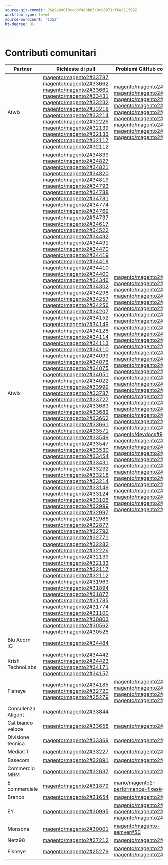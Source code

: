 ```yaml
---
source-git-commit: 85e9a890f8ccb0f4d8b63c9c96971cf6e011f992
workflow-type: tm+mt
source-wordcount: '1252'
ht-degree: 0%

---
```

# Contributi comunitari

| Partner | Richieste di pull | Problemi GitHub correlati |
| ------- | ------- | ------- |
| Atwix | [magento/magento2#33787](https://github.com/magento/magento2/pull/33787)  [magento/magento2#33662](https://github.com/magento/magento2/pull/33662)  [magento/magento2#33661](https://github.com/magento/magento2/pull/33661)  [magento/magento2#33431](https://github.com/magento/magento2/pull/33431)  [magento/magento2#33232](https://github.com/magento/magento2/pull/33232)  [magento/magento2#33218](https://github.com/magento/magento2/pull/33218)  [magento/magento2#33214](https://github.com/magento/magento2/pull/33214)  [magento/magento2#32226](https://github.com/magento/magento2/pull/32226)  [magento/magento2#32139](https://github.com/magento/magento2/pull/32139)  [magento/magento2#32133](https://github.com/magento/magento2/pull/32133)  [magento/magento2#32117](https://github.com/magento/magento2/pull/32117)  [magento/magento2#32112](https://github.com/magento/magento2/pull/32112) | [magento/magento2#33689](https://github.com/magento/magento2/issues/33689)  [magento/magento2#33635](https://github.com/magento/magento2/issues/33635)  [magento/magento2#33556](https://github.com/magento/magento2/issues/33556)  [magento/magento2#33806](https://github.com/magento/magento2/issues/33806)  [magento/magento2#32381](https://github.com/magento/magento2/issues/32381)  [magento/magento2#33786](https://github.com/magento/magento2/issues/33786)  [magento/magento2#33785](https://github.com/magento/magento2/issues/33785)  [magento/magento2#33784](https://github.com/magento/magento2/issues/33784)  [magento/magento2#33775](https://github.com/magento/magento2/issues/33775) |
| Atwix | [magento/magento2#34839](https://github.com/magento/magento2/pull/34839)  [magento/magento2#34827](https://github.com/magento/magento2/pull/34827)  [magento/magento2#34821](https://github.com/magento/magento2/pull/34821)  [magento/magento2#34820](https://github.com/magento/magento2/pull/34820)  [magento/magento2#34819](https://github.com/magento/magento2/pull/34819)  [magento/magento2#34793](https://github.com/magento/magento2/pull/34793)  [magento/magento2#34788](https://github.com/magento/magento2/pull/34788)  [magento/magento2#34781](https://github.com/magento/magento2/pull/34781)  [magento/magento2#34774](https://github.com/magento/magento2/pull/34774)  [magento/magento2#34769](https://github.com/magento/magento2/pull/34769)  [magento/magento2#34737](https://github.com/magento/magento2/pull/34737)  [magento/magento2#34617](https://github.com/magento/magento2/pull/34617)  [magento/magento2#34522](https://github.com/magento/magento2/pull/34522)  [magento/magento2#34492](https://github.com/magento/magento2/pull/34492)  [magento/magento2#34491](https://github.com/magento/magento2/pull/34491)  [magento/magento2#34470](https://github.com/magento/magento2/pull/34470)  [magento/magento2#34419](https://github.com/magento/magento2/pull/34419)  [magento/magento2#34418](https://github.com/magento/magento2/pull/34418)  [magento/magento2#34410](https://github.com/magento/magento2/pull/34410)  [magento/magento2#34400](https://github.com/magento/magento2/pull/34400)  [magento/magento2#34346](https://github.com/magento/magento2/pull/34346)  [magento/magento2#34302](https://github.com/magento/magento2/pull/34302)  [magento/magento2#34298](https://github.com/magento/magento2/pull/34298)  [magento/magento2#34257](https://github.com/magento/magento2/pull/34257)  [magento/magento2#34256](https://github.com/magento/magento2/pull/34256)  [magento/magento2#34207](https://github.com/magento/magento2/pull/34207)  [magento/magento2#34152](https://github.com/magento/magento2/pull/34152)  [magento/magento2#34149](https://github.com/magento/magento2/pull/34149)  [magento/magento2#34128](https://github.com/magento/magento2/pull/34128)  [magento/magento2#34114](https://github.com/magento/magento2/pull/34114)  [magento/magento2#34113](https://github.com/magento/magento2/pull/34113)  [magento/magento2#34110](https://github.com/magento/magento2/pull/34110)  [magento/magento2#34099](https://github.com/magento/magento2/pull/34099)  [magento/magento2#34076](https://github.com/magento/magento2/pull/34076)  [magento/magento2#34075](https://github.com/magento/magento2/pull/34075)  [magento/magento2#34051](https://github.com/magento/magento2/pull/34051)  [magento/magento2#34022](https://github.com/magento/magento2/pull/34022)  [magento/magento2#33999](https://github.com/magento/magento2/pull/33999)  [magento/magento2#33787](https://github.com/magento/magento2/pull/33787)  [magento/magento2#33727](https://github.com/magento/magento2/pull/33727)  [magento/magento2#33683](https://github.com/magento/magento2/pull/33683)  [magento/magento2#33682](https://github.com/magento/magento2/pull/33682)  [magento/magento2#33662](https://github.com/magento/magento2/pull/33662)  [magento/magento2#33661](https://github.com/magento/magento2/pull/33661)  [magento/magento2#33571](https://github.com/magento/magento2/pull/33571)  [magento/magento2#33549](https://github.com/magento/magento2/pull/33549)  [magento/magento2#33547](https://github.com/magento/magento2/pull/33547)  [magento/magento2#33530](https://github.com/magento/magento2/pull/33530)  [magento/magento2#33454](https://github.com/magento/magento2/pull/33454)  [magento/magento2#33431](https://github.com/magento/magento2/pull/33431)  [magento/magento2#33232](https://github.com/magento/magento2/pull/33232)  [magento/magento2#33218](https://github.com/magento/magento2/pull/33218)  [magento/magento2#33214](https://github.com/magento/magento2/pull/33214)  [magento/magento2#33149](https://github.com/magento/magento2/pull/33149)  [magento/magento2#33124](https://github.com/magento/magento2/pull/33124)  [magento/magento2#33106](https://github.com/magento/magento2/pull/33106)  [magento/magento2#32999](https://github.com/magento/magento2/pull/32999)  [magento/magento2#32997](https://github.com/magento/magento2/pull/32997)  [magento/magento2#32986](https://github.com/magento/magento2/pull/32986)  [magento/magento2#32877](https://github.com/magento/magento2/pull/32877)  [magento/magento2#32792](https://github.com/magento/magento2/pull/32792)  [magento/magento2#32771](https://github.com/magento/magento2/pull/32771)  [magento/magento2#32282](https://github.com/magento/magento2/pull/32282)  [magento/magento2#32226](https://github.com/magento/magento2/pull/32226)  [magento/magento2#32139](https://github.com/magento/magento2/pull/32139)  [magento/magento2#32133](https://github.com/magento/magento2/pull/32133)  [magento/magento2#32117](https://github.com/magento/magento2/pull/32117)  [magento/magento2#32112](https://github.com/magento/magento2/pull/32112)  [magento/magento2#31963](https://github.com/magento/magento2/pull/31963)  [magento/magento2#31894](https://github.com/magento/magento2/pull/31894)  [magento/magento2#31877](https://github.com/magento/magento2/pull/31877)  [magento/magento2#31785](https://github.com/magento/magento2/pull/31785)  [magento/magento2#31774](https://github.com/magento/magento2/pull/31774)  [magento/magento2#31100](https://github.com/magento/magento2/pull/31100)  [magento/magento2#30803](https://github.com/magento/magento2/pull/30803)  [magento/magento2#30562](https://github.com/magento/magento2/pull/30562)  [magento/magento2#30526](https://github.com/magento/magento2/pull/30526) | [magento/magento2#34579](https://github.com/magento/magento2/issues/34579)  [magento/magento2#34490](https://github.com/magento/magento2/issues/34490)  [magento/magento2#34422](https://github.com/magento/magento2/issues/34422)  [magento/magento2#34510](https://github.com/magento/magento2/issues/34510)  [magento/magento2#34414](https://github.com/magento/magento2/issues/34414)  [magento/magento2#34511](https://github.com/magento/magento2/issues/34511)  [magento/magento2#34435](https://github.com/magento/magento2/issues/34435)  [magento/magento2#34512](https://github.com/magento/magento2/issues/34512)  [magento/magento2#34317](https://github.com/magento/magento2/issues/34317)  [magento/magento2#32948](https://github.com/magento/magento2/issues/32948)  [magento/magento2#26254](https://github.com/magento/magento2/issues/26254)  [magento/magento2#34316](https://github.com/magento/magento2/issues/34316)  [magento/magento2#34314](https://github.com/magento/magento2/issues/34314)  [magento/magento2#34313](https://github.com/magento/magento2/issues/34313)  [magento/magento2#34312](https://github.com/magento/magento2/issues/34312)  [magento/magento2#34311](https://github.com/magento/magento2/issues/34311)  [magento/magento2#34315](https://github.com/magento/magento2/issues/34315)  [magento/magento2#33747](https://github.com/magento/magento2/issues/33747)  [magento/magento2#33589](https://github.com/magento/magento2/issues/33589)  [magento/magento2#33689](https://github.com/magento/magento2/issues/33689)  [magento/magento2#33531](https://github.com/magento/magento2/issues/33531)  [magento/magento2#33635](https://github.com/magento/magento2/issues/33635)  [magento/magento2#33556](https://github.com/magento/magento2/issues/33556)  [magento/magento2#33806](https://github.com/magento/magento2/issues/33806)  [magento/magento2#32615](https://github.com/magento/magento2/issues/32615)  [magento/devdocs#9248](https://github.com/magento/devdocs/issues/9248)  [magento/magento2#32991](https://github.com/magento/magento2/issues/32991)  [magento/magento2#32821](https://github.com/magento/magento2/issues/32821)  [magento/magento2#33788](https://github.com/magento/magento2/issues/33788)  [magento/magento2#32381](https://github.com/magento/magento2/issues/32381)  [magento/magento2#33786](https://github.com/magento/magento2/issues/33786)  [magento/magento2#33785](https://github.com/magento/magento2/issues/33785)  [magento/magento2#33784](https://github.com/magento/magento2/issues/33784)  [magento/magento2#33775](https://github.com/magento/magento2/issues/33775)  [magento/magento2#33783](https://github.com/magento/magento2/issues/33783)  [magento/magento2#30828](https://github.com/magento/magento2/issues/30828)  [magento/magento2#33774](https://github.com/magento/magento2/issues/33774)  [magento/magento2#33773](https://github.com/magento/magento2/issues/33773) |
| Blu Acorn iCi | [magento/magento2#34484](https://github.com/magento/magento2/pull/34484) |  |
| Krish TechnoLabs | [magento/magento2#34442](https://github.com/magento/magento2/pull/34442)  [magento/magento2#34423](https://github.com/magento/magento2/pull/34423)  [magento/magento2#34171](https://github.com/magento/magento2/pull/34171)  [magento/magento2#34157](https://github.com/magento/magento2/pull/34157) |  |
| Fisheye | [magento/magento2#34185](https://github.com/magento/magento2/pull/34185)  [magento/magento2#32720](https://github.com/magento/magento2/pull/32720)  [magento/magento2#25279](https://github.com/magento/magento2/pull/25279) | [magento/magento2#34513](https://github.com/magento/magento2/issues/34513)  [magento/magento2#34356](https://github.com/magento/magento2/issues/34356)  [magento/magento2#29647](https://github.com/magento/magento2/issues/29647)  [magento/magento2#30241](https://github.com/magento/magento2/issues/30241) |
| Consulenza Aligent | [magento/magento2#33844](https://github.com/magento/magento2/pull/33844) |  |
| Cat bianco veloce | [magento/magento2#33658](https://github.com/magento/magento2/pull/33658) | [magento/magento2#33839](https://github.com/magento/magento2/issues/33839) |
| Divisione tecnica | [magento/magento2#33369](https://github.com/magento/magento2/pull/33369) | [magento/magento2#34451](https://github.com/magento/magento2/issues/34451) |
| MediaCT | [magento/magento2#33227](https://github.com/magento/magento2/pull/33227) | [magento/magento2#33984](https://github.com/magento/magento2/issues/33984) |
| Basecom | [magento/magento2#32891](https://github.com/magento/magento2/pull/32891) | [magento/magento2#32885](https://github.com/magento/magento2/issues/32885) |
| Commercio MRM | [magento/magento2#32637](https://github.com/magento/magento2/pull/32637) | [magento/magento2#32636](https://github.com/magento/magento2/issues/32636) |
| E commerciale | [magento/magento2#31879](https://github.com/magento/magento2/pull/31879) | [mario/magento2-performance-fixes#4](https://github.com/maritos/magento2-performance-fixes/issues/4) |
| Branco | [magento/magento2#31654](https://github.com/magento/magento2/pull/31654) | [magento/magento2#30948](https://github.com/magento/magento2/issues/30948) |
| EY | [magento/magento2#30995](https://github.com/magento/magento2/pull/30995) | [magento/magento2#31019](https://github.com/magento/magento2/issues/31019)  [magento/magento2#32625](https://github.com/magento/magento2/issues/32625)  [magento/magento2#33696](https://github.com/magento/magento2/issues/33696) |
| Monsone | [magento/magento2#30001](https://github.com/magento/magento2/pull/30001) | [magento/magento-semver#50](https://github.com/magento/magento-semver/issues/50) |
| Netz98 | [magento/magento2#27212](https://github.com/magento/magento2/pull/27212) | [magento/magento2#29609](https://github.com/magento/magento2/issues/29609) |
| Fisheye | [magento/magento2#25279](https://github.com/magento/magento2/pull/25279) | [magento/magento2#29647](https://github.com/magento/magento2/issues/29647)  [magento/magento2#30241](https://github.com/magento/magento2/issues/30241) |
